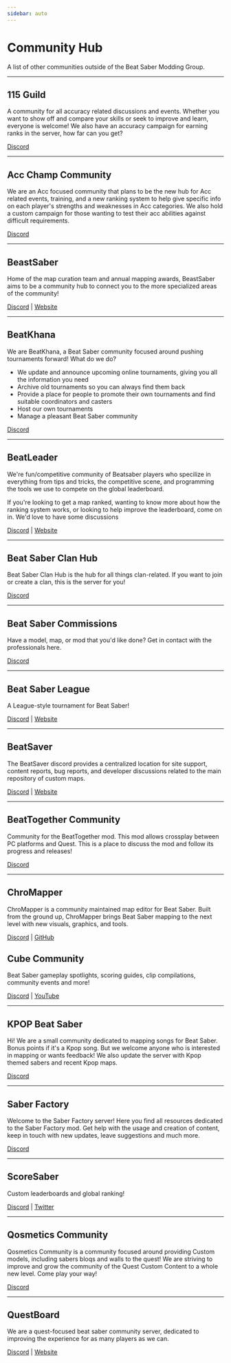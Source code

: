 ```yaml
---
sidebar: auto
---
```


# Community Hub

A list of other communities outside of the Beat Saber Modding Group.

---

## 115 Guild

A community for all accuracy related discussions and events. Whether you want to show off and
compare your skills or seek to improve and learn, everyone is welcome! We also have an accuracy
campaign for earning ranks in the server, how far can you get?

[Discord](https://discord.gg/j8m8cxr)

---

## Acc Champ Community

We are an Acc focused community that plans to be the new hub for Acc related events, training, and a new ranking system
to help give specific info on each player's strengths and weaknesses in Acc categories. We also hold a custom campaign
for those wanting to test their acc abilities against difficult requirements.

[Discord](https://discord.gg/zd8W4rr)

---

## BeastSaber

Home of the map curation team and annual mapping awards, BeastSaber aims to be a community hub to connect you to the more
specialized areas of the community!

[Discord](https://discord.gg/5NjfSAC) | [Website](https://bsaber.com)

---

## BeatKhana

We are BeatKhana, a Beat Saber community focused around pushing tournaments forward!
What do we do?

- We update and announce upcoming online tournaments, giving you all the information you need
- Archive old tournaments so you can always find them back
- Provide a place for people to promote their own tournaments and find suitable coordinators and casters
- Host our own tournaments
- Manage a pleasant Beat Saber community

[Discord](https://discord.gg/5NjfSAC)

---

## BeatLeader

We're fun/competitive community of Beatsaber players who specilize in everything from tips and tricks, the competitive
scene, and programming the tools we use to compete on the global leaderboard.

If you're looking to get a map ranked, wanting to know more about how the ranking system works, or looking to help
improve the leaderboard, come on in. We'd love to have some discussions

[Discord](https://discord.gg/2RG5YVqtG6) | [Website](https://www.beatleader.xyz/)

---

## Beat Saber Clan Hub

Beat Saber Clan Hub is the hub for all things clan-related. If you want to join or create a clan, this is the server for
you!

[Discord](https://discord.gg/2a89Nmm3PC)

---

## Beat Saber Commissions

Have a model, map, or mod that you'd like done? Get in contact with the professionals here.

[Discord](https://discord.gg/e4f3WBBVnr)

---

## Beat Saber League

A League-style tournament for Beat Saber!

[Discord](https://discord.gg/rNmazdz)
| [Website](https://beatsaberleague.com/)

---

## BeatSaver

The BeatSaver discord provides a centralized location for site support, content reports, bug reports, and developer
discussions related to the main repository of custom maps.

[Discord](https://discord.gg/rjVDapkMmj) | [Website](https://beatsaver.com/)

---

## BeatTogether Community

Community for the BeatTogether mod. This mod allows crossplay between PC platforms and Quest.
This is a place to discuss the mod and follow its progress and releases!

[Discord](https://discord.com/invite/gezGrFG4tz)

---

## ChroMapper

ChroMapper is a community maintained map editor for Beat Saber. Built from the ground up, ChroMapper brings Beat Saber
mapping to the next level with new visuals, graphics, and tools.

[Discord](https://discord.gg/mMzzNSh) | [GitHub](https://www.github.com/Caeden117/ChroMapper)

## Cube Community

Beat Saber gameplay spotlights, scoring guides, clip compilations, community events and more!

[Discord](https://discord.gg/dwe8mbC)
| [YouTube](https://youtube.com/CubeCommunity)

---

## KPOP Beat Saber

Hi! We are a small community dedicated to mapping songs for Beat Saber. Bonus points if it's a Kpop song.
But we welcome anyone who is interested in mapping or wants feedback! We also update the server with Kpop
themed sabers and recent Kpop maps.

[Discord](https://discord.gg/c9uHGYP)

---

## Saber Factory

Welcome to the Saber Factory server! Here you find all resources dedicated to the Saber Factory mod. Get help with the
usage and creation of content, keep in touch with new updates, leave suggestions and much more.

[Discord](https://discord.gg/PjD7WcChH3)

---

## ScoreSaber

Custom leaderboards and global ranking!

[Discord](https://discord.gg/WpuDMwU)
| [Twitter](https://twitter.com/scoresaber)

---

## Qosmetics Community

Qosmetics Community is a community focused around providing Custom models, including sabers bloqs and walls to the quest!
We are striving to improve and grow the community of the Quest Custom Content to a whole new level. Come play your way!

[Discord](https://discord.gg/NXnPYEh)

---

## QuestBoard

We are a quest-focused beat saber community server, dedicated to improving the experience for as many players as we can.

[Discord](https://discord.gg/d6DyW9v)
| [Website](https://www.questmodding.com/)
